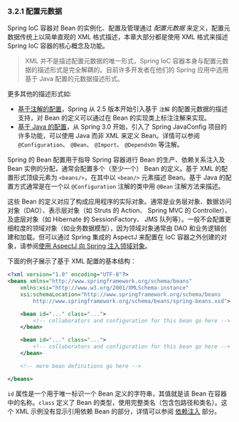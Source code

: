 ### 3.2.1 配置元数据

Spring IoC 容器对 Bean 的实例化、配置及管理通过 _配置元数据_ 来定义，配置元数据传统上以简单直观的 XML 格式描述，本章大部分都是使用 XML 格式来描述 Spring IoC 容器的核心概念及功能。

> XML 并不是描述配置元数据的唯一形式，Spring IoC 容器本身与配置元数据的描述形式是完全解耦的。目前许多开发者在他们的 Spring 应用中选用基于 Java 配置的元数据描述形式。

更多其他的描述形式如:

* [基于注解的配置](http://docs.spring.io/spring/docs/5.0.0.M4/spring-framework-reference/htmlsingle/#beans-annotation-config)，Spring 从 2.5 版本开始引入基于 `注解` 的配置元数据的描述支持，对 Bean 的定义可以通过在 Bean 的实现类上标注注解来实现。
* [基于 Java 的配置](http://docs.spring.io/spring/docs/5.0.0.M4/spring-framework-reference/htmlsingle/#beans-java)，从 Spring 3.0 开始，引入了 Spring JavaConfig 项目的许多功能，可以使用 Java 而非 XML 来定义 Bean。详情可以参阅 `@Configuration`、 `@Bean`、 `@Import`、 `@DependsOn` 等注解。

Spring 的 Bean 配置用于指导 Spring 容器进行 Bean 的生产、依赖关系注入及 Bean 实例的分配，通常会配置多个（至少一个） Bean 的定义。基于 XML 的配置形式顶级元素为 `<beans/>`，在其中以 `<bean/>` 元素描述 Bean。基于 Java 的配置方式通常是在一个以 `@Configuration` 注解的类中用 `@Bean` 注解方法来描述。

这些 Bean 的定义对应了构成应用程序的实际对象。通常是业务层对象、数据访问对象（DAO）、表示层对象（如 Struts 的 Action、 Spring MVC 的 Controller）、及底层对象（如 Hibernate 的 SessionFactory、 JMS 队列等）。一般不会配置更细粒度的领域对象（如业务数据模型），因为领域对象通常由 DAO 和业务逻辑创建和加载。但可以通过 Spring 集成的 AspectJ 来配置在 IoC 容器之外创建的对象，请参阅[使用 AspectJ 向 Spring 注入领域对象](http://docs.spring.io/spring/docs/5.0.0.M4/spring-framework-reference/htmlsingle/#aop-atconfigurable)。

下面的例子展示了基于 XML 配置的基本结构：

```xml
<?xml version="1.0" encoding="UTF-8"?>
<beans xmlns="http://www.springframework.org/schema/beans"
	xmlns:xsi="http://www.w3.org/2001/XMLSchema-instance"
	xsi:schemaLocation="http://www.springframework.org/schema/beans
		http://www.springframework.org/schema/beans/spring-beans.xsd">

	<bean id="..." class="...">
		<!-- collaborators and configuration for this bean go here -->
	</bean>

	<bean id="..." class="...">
		<!-- collaborators and configuration for this bean go here -->
	</bean>

	<!-- more bean definitions go here -->

</beans>
```

`id` 属性是一个用于唯一标识一个 Bean 定义的字符串，其值就是该 Bean 在容器中的名称。`class` 定义了 Bean 的类型，使用完整类名（包含包路径和类名）。这个 XML 示例没有显示引用依赖 Bean 的部分，详情可以参阅 [依赖注入](http://docs.spring.io/spring/docs/5.0.0.M4/spring-framework-reference/htmlsingle/#beans-dependencies) 部分。

